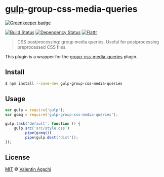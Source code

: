 # [gulp](http://gulpjs.com)-group-css-media-queries

[![Greenkeeper badge](https://badges.greenkeeper.io/avaly/gulp-group-css-media-queries.svg)](https://greenkeeper.io/)

[![Build Status](https://travis-ci.org/avaly/gulp-group-css-media-queries.svg?branch=master)](https://travis-ci.org/avaly/gulp-group-css-media-queries)
[![Dependency Status](https://david-dm.org/avaly/gulp-group-css-media-queries.svg)](https://david-dm.org/avaly/gulp-group-css-media-queries)
[![Flattr](http://api.flattr.com/button/flattr-badge-large.png)](https://flattr.com/submit/auto?user_id=avaly&url=https://github.com/avaly/gulp-group-css-media-queries&title=gulp-group-css-media-queries&language=&tags=github&category=software)

> CSS postprocessing: group media queries. Useful for postprocessing preprocessed CSS files.

This plugin is a wrapper for the [group-css-media-queries](https://github.com/Se7enSky/group-css-media-queries) plugin.


## Install

```bash
$ npm install --save-dev gulp-group-css-media-queries
```


## Usage

```js
var gulp = require('gulp');
var gcmq = require('gulp-group-css-media-queries');

gulp.task('default', function () {
	gulp.src('src/style.css')
		.pipe(gcmq())
		.pipe(gulp.dest('dist'));
});
```


## License

[MIT](http://opensource.org/licenses/MIT) © [Valentin Agachi](https://github.com/avaly)

